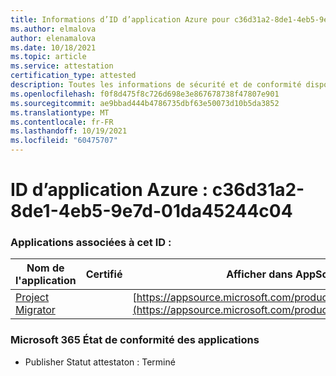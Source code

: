 ```yaml
---
title: Informations d’ID d’application Azure pour c36d31a2-8de1-4eb5-9e7d-01da45244c04
ms.author: elmalova
author: elenamalova
ms.date: 10/18/2021
ms.topic: article
ms.service: attestation
certification_type: attested
description: Toutes les informations de sécurité et de conformité disponibles pour c36d31a2-8de1-4eb5-9e7d-01da45244c04.
ms.openlocfilehash: f0f8d475f8c726d698e3e867678738f47807e901
ms.sourcegitcommit: ae9bbad444b4786735dbf63e50073d10b5da3852
ms.translationtype: MT
ms.contentlocale: fr-FR
ms.lasthandoff: 10/19/2021
ms.locfileid: "60475707"
---
```

# <a name="azure-app-id-c36d31a2-8de1-4eb5-9e7d-01da45244c04"></a>ID d’application Azure : c36d31a2-8de1-4eb5-9e7d-01da45244c04


### <a name="apps-associated-with-this-id"></a>Applications associées à cet ID :
| **Nom de l'application** | **Certifié** | **Afficher dans AppSource** |
|--------------|---------------|-----------------------|
| [Project Migrator](https://docs.microsoft.com/microsoft-365-app-certification/forward/WA200003160) |  | [https://appsource.microsoft.com/product/office/WA200003160](https://appsource.microsoft.com/product/office/WA200003160) |

### <a name="microsoft-365-app-compliance-status"></a>Microsoft 365 État de conformité des applications
- Publisher Statut attestaton : Terminé
